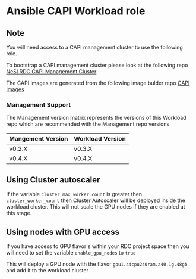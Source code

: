 # Ansible CAPI Workload role

## Note

You will need access to a CAPI management cluster to use the following role.

To bootstrap a CAPI management cluster please look at the following repo [NeSI RDC CAPI Management Cluster](https://github.com/nesi/nesi.rdc.kind-bootstrap-capi)

The CAPI images are generated from the following image bulder repo [CAPI Images](https://github.com/lbrick/image-builder/tree/2023-nesi_images)

### Management Support

The Management version matrix represents the versions of this Workload repo which are recommended with the Management repo versions

| Mangement Version    | Workload Version |
| -------------------- | ---------------- |
| v0.2.X               | v0.3.X           |
| v0.4.X               | v0.4.X           |

## Using Cluster autoscaler

If the variable `cluster_max_worker_count` is greater then `cluster_worker_count` then Cluster Autoscaler will be deployed inside the workload cluster. This will not scale the GPU nodes if they are enabled at this stage.

## Using nodes with GPU access

If you have access to GPU flavor's within your RDC project space then you will need to set the variable `enable_gpu_nodes` to `true`

This will deploy a GPU node with the flavor `gpu1.44cpu240ram.a40.1g.48gb` and add it to the workload cluster